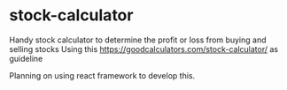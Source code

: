 # stock-calculator
Handy stock calculator to determine the profit or loss from buying and selling stocks
Using this https://goodcalculators.com/stock-calculator/ as guideline

Planning on using react framework to develop this.
